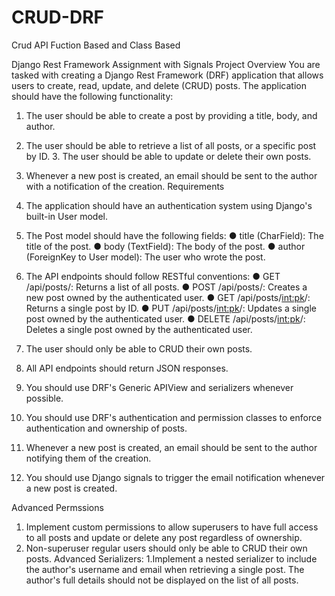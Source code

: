 # CRUD-DRF
Crud API Fuction Based and Class Based

Django Rest Framework Assignment with Signals
Project Overview
You are tasked with creating a Django Rest Framework (DRF) application that allows users to
create, read, update, and delete (CRUD) posts. The application should have the following
functionality:

1. The user should be able to create a post by providing a title, body, and author.
2. The user should be able to retrieve a list of all posts, or a specific post by ID. 3.
The user should be able to update or delete their own posts.
4. Whenever a new post is created, an email should be sent to the author with a notification
of the creation.
Requirements
1. The application should have an authentication system using Django's built-in User
model.
2. The Post model should have the following fields:
● title (CharField): The title of the post.
● body (TextField): The body of the post.
● author (ForeignKey to User model): The user who wrote the post.
3. The API endpoints should follow RESTful conventions:
● GET /api/posts/: Returns a list of all posts.
● POST /api/posts/: Creates a new post owned by the authenticated user.
● GET /api/posts/<int:pk>/: Returns a single post by ID.
● PUT /api/posts/<int:pk>/: Updates a single post owned by the authenticated
user.
● DELETE /api/posts/<int:pk>/: Deletes a single post owned by the
authenticated user.

4. The user should only be able to CRUD their own posts.
5. All API endpoints should return JSON responses.
6. You should use DRF's Generic APIView and serializers whenever possible.

7. You should use DRF's authentication and permission classes to enforce
authentication and ownership of posts.
8. Whenever a new post is created, an email should be sent to the author notifying them of
the creation.
9. You should use Django signals to trigger the email notification whenever a new post is
created.

Advanced Permssions
1. Implement custom permissions to allow superusers to have full access to all
posts and update or delete any post regardless of ownership.
2. Non-superuser regular users should only be able to CRUD their own posts.
Advanced Serializers:
1.Implement a nested serializer to include the author's username and email
when retrieving a single post. The author's full details should not be displayed on
the list of all posts.
